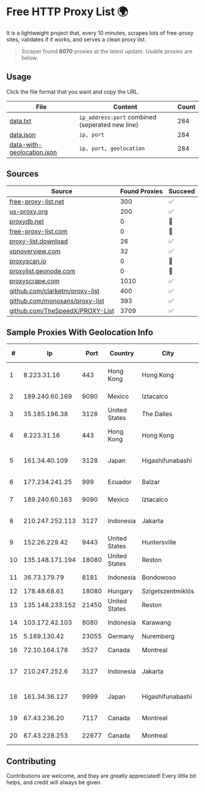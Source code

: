 
# Free HTTP Proxy List 🌍

It is a lightweight project that, every 10 minutes, scrapes lots of free-proxy sites, validates if it works, and serves a clean proxy list.


> Scraper found **6070** proxies at the latest update. Usable proxies are below.

## Usage

Click the file format that you want and copy the URL.


|File|Content|Count|
|----|-------|-----|
|[data.txt](https://raw.githubusercontent.com/themiralay/Proxy-List-World/master/data.txt)|`ip_address:port` combined (seperated new line)|284|
|[data.json](https://raw.githubusercontent.com/themiralay/Proxy-List-World/master/data.json)|`ip, port`|284|
|[data-with-geolocation.json](https://raw.githubusercontent.com/themiralay/Proxy-List-World/master/data-with-geolocation.json)|`ip, port, geolocation`|284|

## Sources

|Source|Found Proxies|Succeed|
|------|-------------|-------|
|[free-proxy-list.net](https://free-proxy-list.net)|300|✅|
|[us-proxy.org](https://www.us-proxy.org)|200|✅|
|[proxydb.net](http://proxydb.net)|0|🚫|
|[free-proxy-list.com](https://free-proxy-list.com/?page=&port=&type%5B%5D=http&type%5B%5D=https&up_time=0&search=Search)|0|🚫|
|[proxy-list.download](https://www.proxy-list.download/HTTP)|26|✅|
|[vpnoverview.com](https://vpnoverview.com/privacy/anonymous-browsing/free-proxy-servers)|32|✅|
|[proxyscan.io](https://www.proxyscan.io)|0|🚫|
|[proxylist.geonode.com](https://proxylist.geonode.com/api/proxy-list?limit=300&page=1&sort_by=lastChecked&sort_type=desc&protocols=http,https)|0|🚫|
|[proxyscrape.com](https://api.proxyscrape.com/v2/?request=displayproxies&protocol=http&timeout=10000&country=all&ssl=all&anonymity=all)|1010|✅|
|[github.com/clarketm/proxy-list](https://raw.githubusercontent.com/clarketm/proxy-list/master/proxy-list-raw.txt)|400|✅|
|[github.com/monosans/proxy-list](https://raw.githubusercontent.com/monosans/proxy-list/main/proxies/http.txt)|393|✅|
|[github.com/TheSpeedX/PROXY-List](https://raw.githubusercontent.com/TheSpeedX/PROXY-List/master/http.txt)|3709|✅|


## Sample Proxies With Geolocation Info

|#|Ip|Port|Country|City|Internet Service Provider|
|-|--|----|-------|----|-------------------------|
|1|8.223.31.16|443|Hong Kong|Hong Kong|Alibaba (US) Technology Co., Ltd.|
|2|189.240.60.169|9090|Mexico|Iztacalco|Uninet S.A. de C.V.|
|3|35.185.196.38|3128|United States|The Dalles|Google LLC|
|4|8.223.31.16|443|Hong Kong|Hong Kong|Alibaba (US) Technology Co., Ltd.|
|5|161.34.40.109|3128|Japan|Higashifunabashi|NTT PC Communications, Inc.|
|6|177.234.241.25|999|Ecuador|Balzar|Vasquez Burgos Livington|
|7|189.240.60.163|9090|Mexico|Iztacalco|Uninet S.A. de C.V.|
|8|210.247.252.113|3127|Indonesia|Jakarta|PT Poros Network Nusantara|
|9|152.26.229.42|9443|United States|Huntersville|MCNC|
|10|135.148.171.194|18080|United States|Reston|OVH SAS|
|11|36.73.179.79|8181|Indonesia|Bondowoso|PT. TELKOM INDONESIA|
|12|178.48.68.61|18080|Hungary|Szigetszentmiklós|UPC|
|13|135.148.233.152|21450|United States|Reston|OVH SAS|
|14|103.172.42.103|8080|Indonesia|Karawang|PT Media Solusi Sukses|
|15|5.189.130.42|23055|Germany|Nuremberg|Contabo GmbH|
|16|72.10.164.178|3527|Canada|Montreal|GloboTech Communications|
|17|210.247.252.6|3127|Indonesia|Jakarta|PT Poros Network Nusantara|
|18|161.34.36.127|9999|Japan|Higashifunabashi|NTT PC Communications, Inc.|
|19|67.43.236.20|7117|Canada|Montreal|GloboTech Communications|
|20|67.43.228.253|22677|Canada|Montreal|GloboTech Communications|



## Contributing

Contributions are welcome, and they are greatly appreciated! Every
little bit helps, and credit will always be given.

